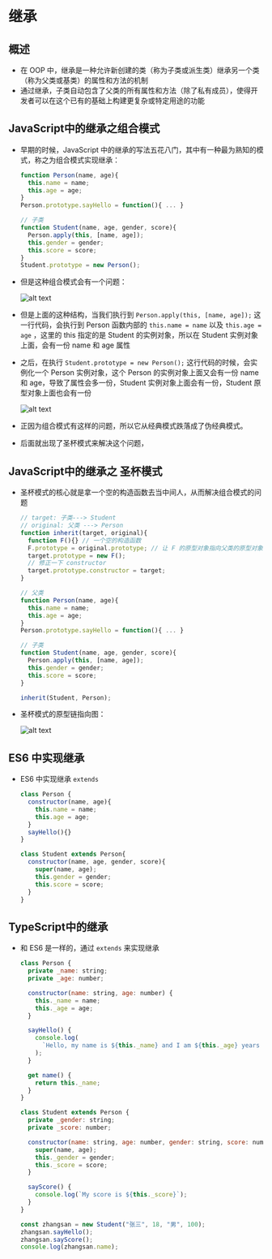 # 继承

## 概述

+ 在 OOP 中，继承是一种允许新创建的类（称为子类或派生类）继承另一个类（称为父类或基类）的属性和方法的机制
+ 通过继承，子类自动包含了父类的所有属性和方法（除了私有成员），使得开发者可以在这个已有的基础上构建更复杂或特定用途的功能

## JavaScript中的继承之组合模式

+ 早期的时候，JavaScript 中的继承的写法五花八门，其中有一种最为熟知的模式，称之为组合模式实现继承：

  ```js
  function Person(name, age){
    this.name = name;
    this.age = age;
  }
  Person.prototype.sayHello = function(){ ... }

  // 子类
  function Student(name, age, gender, score){
    Person.apply(this, [name, age]);
    this.gender = gender;
    this.score = score;
  }
  Student.prototype = new Person();
  ```

+ 但是这种组合模式会有一个问题：

  ![alt text](images/组合模式的问题.png)

+ 但是上面的这种结构，当我们执行到 `Person.apply(this, [name, age]);` 这一行代码，会执行到 Person 函数内部的 `this.name = name` 以及 `this.age = age` ，这里的 this 指定的是 Student 的实例对象，所以在 Student 实例对象上面，会有一份 name 和 age 属性

+ 之后，在执行 `Student.prototype = new Person();` 这行代码的时候，会实例化一个 Person 实例对象，这个 Person 的实例对象上面又会有一份 name 和 age，导致了属性会多一份，Student 实例对象上面会有一份，Student 原型对象上面也会有一份

  ![alt text](images/继承.png)

+ 正因为组合模式有这样的问题，所以它从经典模式跌落成了伪经典模式。

+ 后面就出现了圣杯模式来解决这个问题，

## JavaScript中的继承之 圣杯模式

+ 圣杯模式的核心就是拿一个空的构造函数去当中间人，从而解决组合模式的问题

  ```js
  // target: 子类---> Student
  // original: 父类 ---> Person
  function inherit(target, original){
    function F(){} // 一个空的构造函数
    F.prototype = original.prototype; // 让 F 的原型对象指向父类的原型对象
    target.prototype = new F();
    // 修正一下 constructor
    target.prototype.constructor = target;
  }

  // 父类
  function Person(name, age){
    this.name = name;
    this.age = age;
  }
  Person.prototype.sayHello = function(){ ... }

  // 子类
  function Student(name, age, gender, score){
    Person.apply(this, [name, age]);
    this.gender = gender;
    this.score = score;
  }

  inherit(Student, Person);
  ```

+ 圣杯模式的原型链指向图：

  ![alt text](images/圣杯模式.png)

## ES6 中实现继承

+ ES6 中实现继承 `extends`

  ```js
  class Person {
    constructor(name, age){
      this.name = name;
      this.age = age;
    }
    sayHello(){}
  }

  class Student extends Person{
    constructor(name, age, gender, score){
      super(name, age);
      this.gender = gender;
      this.score = score;
    }
  }
  ```

## TypeScript中的继承

+ 和 ES6 是一样的，通过 `extends` 来实现继承

  ```js
  class Person {
    private _name: string;
    private _age: number;

    constructor(name: string, age: number) {
      this._name = name;
      this._age = age;
    }

    sayHello() {
      console.log(
        `Hello, my name is ${this._name} and I am ${this._age} years old`
      );
    }

    get name() {
      return this._name;
    }
  }

  class Student extends Person {
    private _gender: string;
    private _score: number;

    constructor(name: string, age: number, gender: string, score: number) {
      super(name, age);
      this._gender = gender;
      this._score = score;
    }

    sayScore() {
      console.log(`My score is ${this._score}`);
    }
  }

  const zhangsan = new Student("张三", 18, "男", 100);
  zhangsan.sayHello();
  zhangsan.sayScore();
  console.log(zhangsan.name);
  ```
